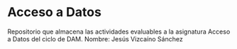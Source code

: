 # Acceso a Datos
Repositorio que almacena las actividades evaluables a la asignatura Acceso a Datos del ciclo de DAM.
Nombre: Jesús Vizcaíno Sánchez
